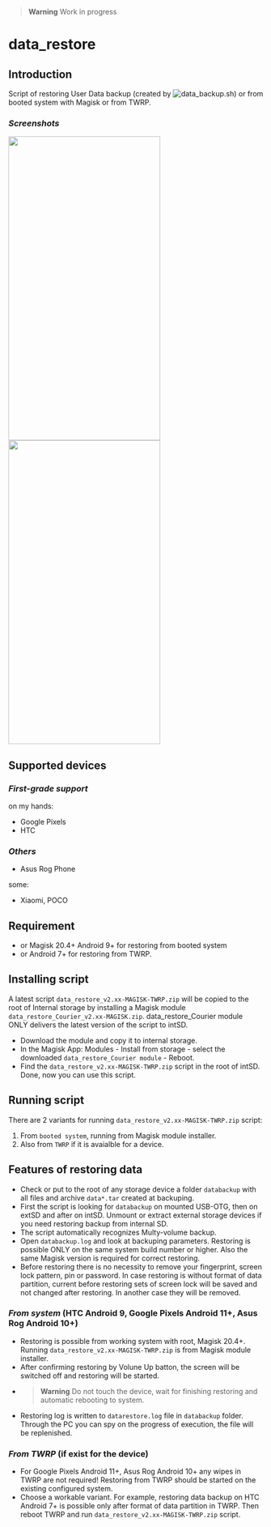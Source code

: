 > **Warning** Work in progress

# data_restore

## Introduction
Script of restoring User Data backup (created by ![data_backup.sh](https://github.com/ziandzivan/data_backup)) or from booted system with Magisk or from TWRP.

### ***Screenshots***

<img width="300" height="600" src="https://raw.githubusercontent.com/ziandzivan/data_restore/main/assets/Screenshot_20230301-132028.png"> <img width="300" height="600" src="https://raw.githubusercontent.com/ziandzivan/data_restore/main/assets/Screenshot_2023-03-02-03-36-34.png">

## Supported devices  
  
### ***First-grade support***
  
on my hands:
- Google Pixels
- HTC
  
### ***Others***

- Asus Rog Phone
  
some:
- Xiaomi, POCO

## Requirement

- or Magisk 20.4+ Android 9+ for restoring from booted system
- or Android 7+ for restoring from TWRP.

## Installing script

A latest script `data_restore_v2.xx-MAGISK-TWRP.zip` will be copied to the root of Internal storage by installing a Magisk module `data_restore_Courier_v2.xx-MAGISK.zip`. data_restore_Courier module ONLY delivers the latest version of the script to intSD.
- Download the module and copy it to internal storage.
- In the Magisk App: Modules - Install from storage - select the downloaded `data_restore_Courier module` - Reboot. 
- Find the `data_restore_v2.xx-MAGISK-TWRP.zip` script in the root of intSD. Done, now you can use this script.

## Running script

There are 2 variants for running `data_restore_v2.xx-MAGISK-TWRP.zip` script:
1. From `booted system`, running from Magisk module installer.
2. Also from `TWRP` if it is avaialble for a device. 

## Features of restoring data

- Check or put to the root of any storage device a folder `databackup` with all files and archive `data*.tar` created at backuping.
- First the script is looking for `databackup` on mounted USB-OTG, then on extSD and after on intSD. Unmount or extract external storage devices if you need restoring backup from internal SD.
- The script automatically recognizes Multy-volume backup.
- Open `databackup.log` and look at backuping parameters. Restoring is possible ONLY on the same system build number or higher. Also the same Magisk version is required for correct restoring.
- Before restoring there is no necessity to remove your fingerprint, screen lock pattern, pin or password. In case restoring is without format of data partition, current before restoring sets of screen lock will be saved and not changed after restoring. In another case they will be removed.

### ***From system*** (HTC Android 9, Google Pixels Android 11+, Asus Rog Android 10+)
- Restoring is possible from working system with root, Magisk 20.4+. Running `data_restore_v2.xx-MAGISK-TWRP.zip` is from Magisk module installer. 
- After confirming restoring by Volune Up batton, the screen will be switched off and restoring will be started.
- > **Warning** Do not touch the device, wait for finishing restoring and automatic rebooting to system. 
- Restoring log is written to `datarestore.log` file in `databackup` folder. Through the PC you can spy on the progress of execution, the file will be replenished.

### ***From TWRP*** (if exist for the device)
- For Google Pixels Android 11+, Asus Rog Android 10+ any wipes in TWRP are not required! Restoring from TWRP should be started on the existing configured system.
- Choose a workable variant. For example, restoring data backup on HTC Android 7+ is possible only after format of data partition in TWRP. Then reboot TWRP and run `data_restore_v2.xx-MAGISK-TWRP.zip` script.

